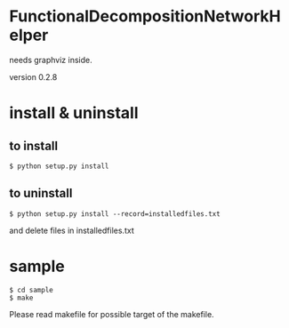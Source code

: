 # FunctionalDecompositionNetworkHelper
needs graphviz inside.

version 0.2.8

# install & uninstall

## to install
```
$ python setup.py install
```

## to uninstall
```
$ python setup.py install --record=installedfiles.txt
```
and delete files in installedfiles.txt

# sample
```
$ cd sample
$ make 
```
Please read makefile for possible target of the makefile.
